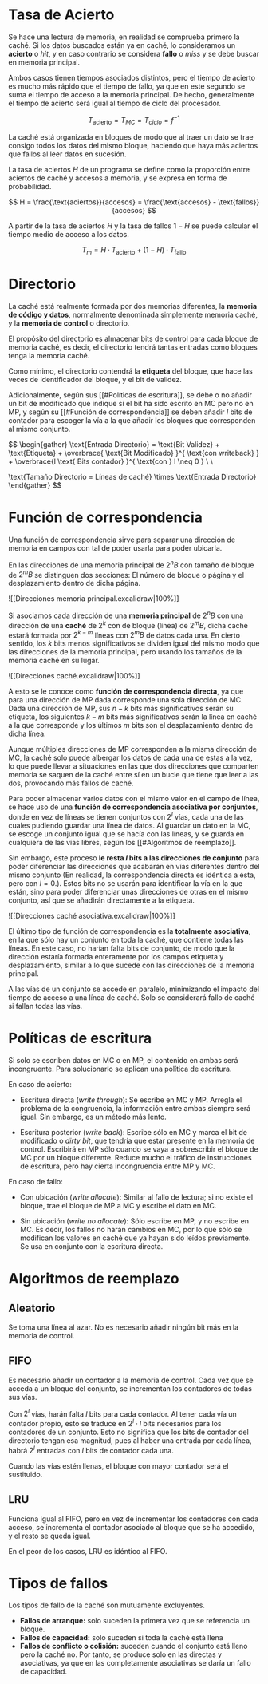 

# Tasa de Acierto

Se hace una lectura de memoria, en realidad se comprueba primero la caché. Si los datos buscados están ya en caché, lo consideramos un **acierto** o *hit*, y en caso contrario se considera **fallo** o *miss* y se debe buscar en memoria principal.

Ambos casos tienen tiempos asociados distintos, pero el tiempo de acierto es mucho más rápido que el tiempo de fallo, ya que en este segundo se suma el tiempo de acceso a la memoria principal. De hecho, generalmente el tiempo de acierto será igual al tiempo de ciclo del procesador.

$$
T_{\text{acierto}} = T_{MC} = T_{ciclo} = f^{-1}
$$

La caché está organizada en bloques de modo que al traer un dato se trae consigo todos los datos del mismo bloque, haciendo que haya más aciertos que fallos al leer datos en sucesión.

La tasa de aciertos $H$ de un programa se define como la proporción entre aciertos de caché y accesos a memoria, y se expresa en forma de probabilidad.

$$
H = \frac{\text{aciertos}}{accesos} = \frac{\text{accesos} - \text{fallos}}{accesos}
$$

A partir de la tasa de aciertos $H$ y la tasa de fallos $1-H$ se puede calcular el tiempo medio de acceso a los datos.

$$
T_{m} = H·T_{\text{acierto}} + (1-H) · T_{\text{fallo}}
$$

# Directorio

La caché está realmente formada por dos memorias diferentes, la **memoria de código y datos**, normalmente denominada simplemente memoria caché, y la **memoria de control** o directorio.

El propósito del directorio es almacenar bits de control para cada bloque de memoria caché, es decir, el directorio tendrá tantas entradas como bloques tenga la memoria caché.

Como mínimo, el directorio contendrá la **etiqueta** del bloque, que hace las veces de identificador del bloque, y el bit de validez.

Adicionalmente, según sus [[#Políticas de escritura]], se debe o no añadir un bit de modificado que indique si el bit ha sido escrito en MC pero no en MP, y según su [[#Función de correspondencia]] se deben añadir $l$ bits de contador para escoger la vía a la que añadir los bloques que corresponden al mismo conjunto.

$$
\begin{gather}
\text{Entrada Directorio} = \text{Bit Validez} + \text{Etiqueta} + \overbrace{ \text{Bit Modificado} }^{ \text{con writeback} } + \overbrace{l \text{ Bits contador} }^{ \text{con } l \neq 0 } \\ \\

\text{Tamaño Directorio = Líneas de caché} \times \text{Entrada Directorio}
\end{gather}
$$

# Función de correspondencia

Una función de correspondencia sirve para separar una dirección de memoria en campos con tal de poder usarla para poder ubicarla.

En las direcciones de una memoria principal de $2^{n}B$ con tamaño de bloque de $2^{m}B$ se distinguen dos secciones: El número de bloque o página y el desplazamiento dentro de dicha página.

![[Direcciones memoria principal.excalidraw|100%]]

Si asociamos cada dirección de una **memoria principal** de $2^{n}B$ con una dirección de una **caché** de $2^{k}$ con de bloque (línea) de $2^{m}B$, dicha caché estará formada por $2^{k-m}$ líneas con $2^{m}B$ de datos cada una. En cierto sentido, los $k$ bits menos significativos se dividen igual del mismo modo que las direcciones de la memoria principal, pero usando los tamaños de la memoria caché en su lugar.

![[Direcciones caché.excalidraw|100%]]

A esto se le conoce como **función de correspondencia directa**, ya que para una dirección de MP dada corresponde una sola dirección de MC. Dada una dirección de MP, sus $n-k$ bits más significativos serán su etiqueta, los siguientes $k-m$ bits más significativos serán la línea en caché a la que corresponde y los últimos $m$ bits son el desplazamiento dentro de dicha línea.

Aunque múltiples direcciones de MP corresponden a la misma dirección de MC, la caché solo puede albergar los datos de cada una de estas a la vez, lo que puede llevar a situaciones en las que dos direcciones que comparten memoria se saquen de la caché entre sí en un bucle que tiene que leer a las dos, provocando más fallos de caché.

Para poder almacenar varios datos con el mismo valor en el campo de línea, se hace uso de una **función de correspondencia asociativa por conjuntos**, donde en vez de líneas se tienen conjuntos con $2^{l}$ vías, cada una de las cuales pudiendo guardar una línea de datos. Al guardar un dato en la MC, se escoge un conjunto igual que se hacía con las líneas, y se guarda en cualquiera de las vías libres, según los [[#Algoritmos de reemplazo]].

Sin embargo, este proceso **le resta $l$ bits a las direcciones de conjunto** para poder diferenciar las direcciones que acabarán en vías diferentes dentro del mismo conjunto (En realidad, la correspondencia directa es idéntica a ésta, pero con $l=0$.). Estos bits no se usarán para identificar la vía en la que están, sino para poder diferenciar unas direcciones de otras en el mismo conjunto, así que se añadirán directamente a la etiqueta.

![[Direcciones caché asociativa.excalidraw|100%]]

El último tipo de función de correspondencia es la **totalmente asociativa**, en la que sólo hay un conjunto en toda la caché, que contiene todas las líneas. En este caso, no harían falta bits de conjunto, de modo que la dirección estaría formada enteramente por los campos etiqueta y desplazamiento, similar a lo que sucede con las direcciones de la memoria principal.

A las vías de un conjunto se accede en paralelo, minimizando el impacto del tiempo de acceso a una línea de caché. Solo se considerará fallo de caché si fallan todas las vías.

# Políticas de escritura

Si solo se escriben datos en MC o en MP, el contenido en ambas será incongruente.
Para solucionarlo se aplican una política de escritura.

En caso de acierto:

- Escritura directa (*write through*): Se escribe en MC y MP. Arregla el problema de la congruencia, la información entre ambas siempre será igual. Sin embargo, es un método más lento.

- Escritura posterior (*write back*): Escribe sólo en MC y marca el bit de modificado o *dirty bit*, que tendría que estar presente en la memoria de control. Escribirá en MP sólo cuando se vaya a sobrescribir el bloque de MC por un bloque diferente. Reduce mucho el tráfico de instrucciones de escritura, pero hay cierta incongruencia entre MP y MC.

En caso de fallo:

- Con ubicación (*write allocate*): Similar al fallo de lectura; si no existe el bloque, trae el bloque de MP a MC y escribe el dato en MC.

- Sin ubicación (*write no allocate*): Sólo escribe en MP, y no escribe en MC. Es decir, los fallos no harán cambios en MC, por lo que sólo se modifican los valores en caché que ya hayan sido leídos previamente. Se usa en conjunto con la escritura directa.

# Algoritmos de reemplazo

## Aleatorio

Se toma una línea al azar. No es necesario añadir ningún bit más en la memoria de control.

## FIFO

Es necesario añadir un contador a la memoria de control. Cada vez que se acceda a un bloque del conjunto, se incrementan los contadores de todas sus vías.

Con $2^{l}$ vías, harán falta $l$ bits para cada contador. Al tener cada vía un contador propio, esto se traduce en $2^{l} · l$ bits necesarios para los contadores de un conjunto. Esto no significa que los bits de contador del directorio tengan esa magnitud, pues al haber una entrada por cada línea, habrá $2^{l}$ entradas con $l$ bits de contador cada una.

Cuando las vías estén llenas, el bloque con mayor contador será el sustituido.
## LRU

Funciona igual al FIFO, pero en vez de incrementar los contadores con cada acceso, se incrementa el contador asociado al bloque que se ha accedido, y el resto se queda igual.

En el peor de los casos, LRU es idéntico al FIFO.

# Tipos de fallos

Los tipos de fallo de la caché son mutuamente excluyentes.

- **Fallos de arranque:** solo suceden la primera vez que se referencia un bloque.
- **Fallos de capacidad:** solo suceden si toda la caché está llena
- **Fallos de conflicto o colisión:** suceden cuando el conjunto está lleno pero la caché no. Por tanto, se produce solo en las directas y asociativas, ya que en las completamente asociativas se daría un fallo de capacidad.